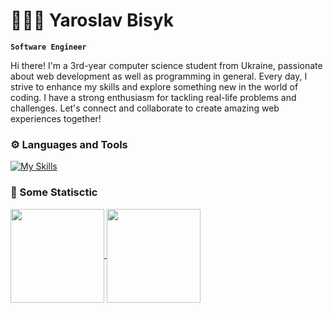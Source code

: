 # 🧑🏻‍💻 Yaroslav Bisyk

**`Software Engineer`**

Hi there! I'm a 3rd-year computer science student from Ukraine, passionate about web development as well as programming in general. Every day, I strive to enhance my skills and explore something new in the world of coding. I have a strong enthusiasm for tackling real-life problems and challenges. Let's connect and collaborate to create amazing web experiences together!

### ⚙️ Languages and Tools

[![My Skills](https://skillicons.dev/icons?i=py,js,react,redux,express,mongodb,mysql,html,css,sass,tailwind,bootstrap,styledcomponents,git,vscode,figma	)](https://skillicons.dev)

### 🚀 Some Statisctic

<a href="https://github-readme-stats.vercel.app/api/top-langs/?username=Bisyk&layout=compact&theme=ambient_gradient">
  <img height=150 align="center" src="https://github-readme-stats.vercel.app/api/top-langs/?username=Bisyk&layout=compact&theme=ambient_gradient" />
</a>
<a href="https://github-readme-stats.vercel.app/api?username=Bisyk&show_icons=true&theme=ambient_gradient">
  <img height=150 align="center" src="https://github-readme-stats.vercel.app/api?username=Bisyk&show_icons=true&theme=ambient_gradient" />
</a>


                  


<!--
**Bisyk/Bisyk** is a ✨ _special_ ✨ repository because its `README.md` (this file) appears on your GitHub profile.

Here are some ideas to get you started:

- 🔭 I’m currently working on ...
- 🌱 I’m currently learning ...
- 👯 I’m looking to collaborate on ...
- 🤔 I’m looking for help with ...
- 💬 Ask me about ...
- 📫 How to reach me: ...
- 😄 Pronouns: ...
- ⚡ Fun fact: ...
-->
